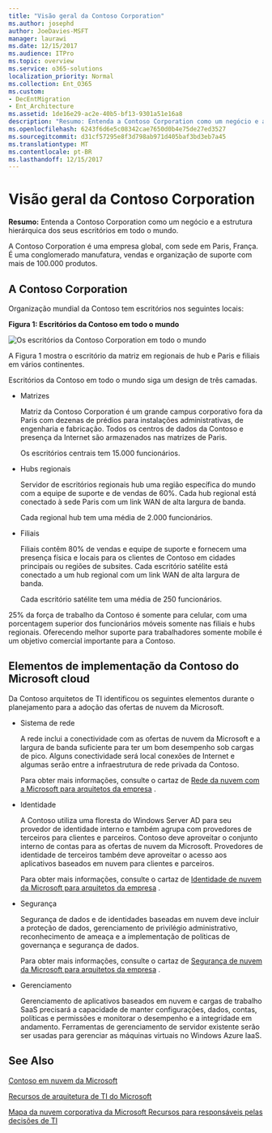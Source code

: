 ```yaml
---
title: "Visão geral da Contoso Corporation"
ms.author: josephd
author: JoeDavies-MSFT
manager: laurawi
ms.date: 12/15/2017
ms.audience: ITPro
ms.topic: overview
ms.service: o365-solutions
localization_priority: Normal
ms.collection: Ent_O365
ms.custom:
- DecEntMigration
- Ent_Architecture
ms.assetid: 1de16e29-ac2e-40b5-bf13-9301a51e16a8
description: "Resumo: Entenda a Contoso Corporation como um negócio e a estrutura hierárquica dos seus escritórios em todo o mundo."
ms.openlocfilehash: 6243f6d6e5c08342cae7650d0b4e75de27ed3527
ms.sourcegitcommit: d31cf57295e8f3d798ab971d405baf3bd3eb7a45
ms.translationtype: MT
ms.contentlocale: pt-BR
ms.lasthandoff: 12/15/2017
---
```

# <a name="overview-of-the-contoso-corporation"></a>Visão geral da Contoso Corporation

 **Resumo:** Entenda a Contoso Corporation como um negócio e a estrutura hierárquica dos seus escritórios em todo o mundo.
  
A Contoso Corporation é uma empresa global, com sede em Paris, França. É uma conglomerado manufatura, vendas e organização de suporte com mais de 100.000 produtos. 
  
## <a name="the-contoso-corporation"></a>A Contoso Corporation

Organização mundial da Contoso tem escritórios nos seguintes locais:
  
**Figura 1: Escritórios da Contoso em todo o mundo**

![Os escritórios da Contoso Corporation em todo o mundo](images/Contoso_Poster/Contoso_WW_Org.png)

  
A Figura 1 mostra o escritório da matriz em regionais de hub e Paris e filiais em vários continentes.
  
Escritórios da Contoso em todo o mundo siga um design de três camadas.
  
- Matrizes
    
    Matriz da Contoso Corporation é um grande campus corporativo fora da Paris com dezenas de prédios para instalações administrativas, de engenharia e fabricação. Todos os centros de dados da Contoso e presença da Internet são armazenados nas matrizes de Paris.
    
    Os escritórios centrais tem 15.000 funcionários.
    
- Hubs regionais
    
    Servidor de escritórios regionais hub uma região específica do mundo com a equipe de suporte e de vendas de 60%. Cada hub regional está conectado à sede Paris com um link WAN de alta largura de banda. 
    
    Cada regional hub tem uma média de 2.000 funcionários.
    
- Filiais
    
    Filiais contêm 80% de vendas e equipe de suporte e fornecem uma presença física e locais para os clientes de Contoso em cidades principais ou regiões de subsites. Cada escritório satélite está conectado a um hub regional com um link WAN de alta largura de banda.
    
    Cada escritório satélite tem uma média de 250 funcionários.
    
25% da força de trabalho da Contoso é somente para celular, com uma porcentagem superior dos funcionários móveis somente nas filiais e hubs regionais. Oferecendo melhor suporte para trabalhadores somente mobile é um objetivo comercial importante para a Contoso.
  
## <a name="elements-of-contosos-implementation-of-the-microsoft-cloud"></a>Elementos de implementação da Contoso do Microsoft cloud

Da Contoso arquitetos de TI identificou os seguintes elementos durante o planejamento para a adoção das ofertas de nuvem da Microsoft.
  
- Sistema de rede
    
    A rede inclui a conectividade com as ofertas de nuvem da Microsoft e a largura de banda suficiente para ter um bom desempenho sob cargas de pico. Alguns conectividade será local conexões de Internet e algumas serão entre a infraestrutura de rede privada da Contoso.
    
    Para obter mais informações, consulte o cartaz de [Rede da nuvem com a Microsoft para arquitetos da empresa](microsoft-cloud-networking-for-enterprise-architects.md) .
   
- Identidade
    
    A Contoso utiliza uma floresta do Windows Server AD para seu provedor de identidade interno e também agrupa com provedores de terceiros para clientes e parceiros. Contoso deve aproveitar o conjunto interno de contas para as ofertas de nuvem da Microsoft. Provedores de identidade de terceiros também deve aproveitar o acesso aos aplicativos baseados em nuvem para clientes e parceiros.
    
    Para obter mais informações, consulte o cartaz de [Identidade de nuvem da Microsoft para arquitetos da empresa](microsoft-cloud-identity-for-enterprise-architects.md) .
    
- Segurança
    
    Segurança de dados e de identidades baseadas em nuvem deve incluir a proteção de dados, gerenciamento de privilégio administrativo, reconhecimento de ameaça e a implementação de políticas de governança e segurança de dados.
    
    Para obter mais informações, consulte o cartaz de [Segurança de nuvem da Microsoft para arquitetos da empresa](http://aka.ms/cloudarchsecurity) .
    
- Gerenciamento
    
    Gerenciamento de aplicativos baseados em nuvem e cargas de trabalho SaaS precisará a capacidade de manter configurações, dados, contas, políticas e permissões e monitorar o desempenho e a integridade em andamento. Ferramentas de gerenciamento de servidor existente serão ser usadas para gerenciar as máquinas virtuais no Windows Azure IaaS.
    
## <a name="see-also"></a>See Also

[Contoso em nuvem da Microsoft](contoso-in-the-microsoft-cloud.md)
  
[Recursos de arquitetura de TI do Microsoft](microsoft-cloud-it-architecture-resources.md)

[Mapa da nuvem corporativa da Microsoft Recursos para responsáveis pelas decisões de TI](https://sway.com/FJ2xsyWtkJc2taRD)
 


